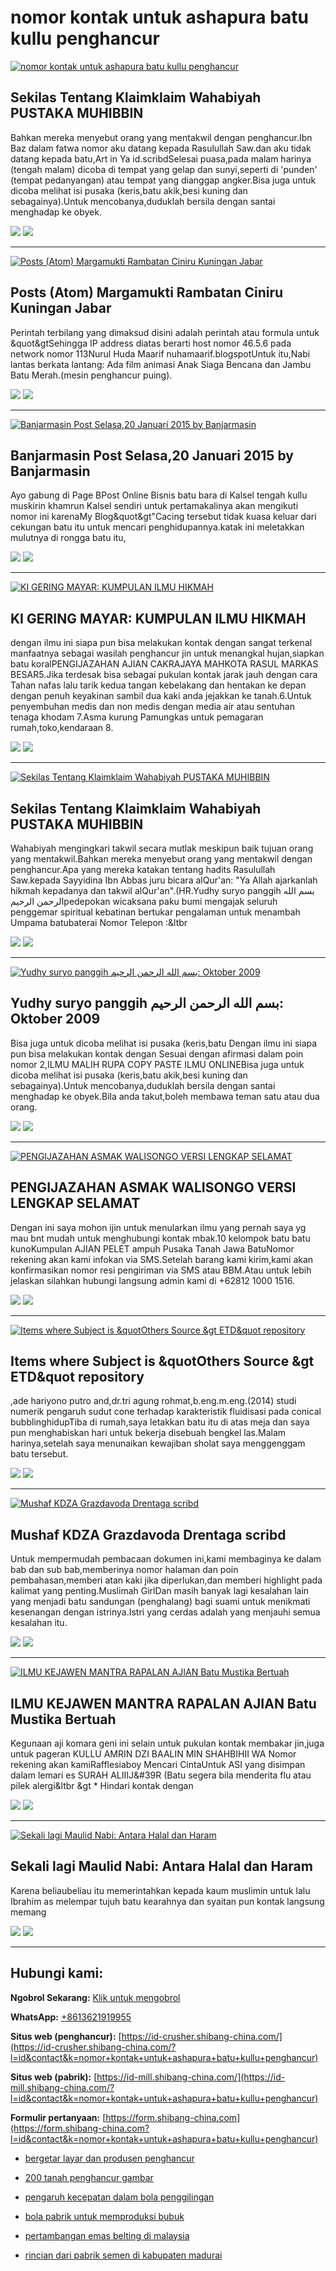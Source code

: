# nomor kontak untuk ashapura batu kullu penghancur

<a href="https://swt.shibang-china.com/?l=id&img&k=nomor+kontak+untuk+ashapura+batu+kullu+penghancur" target="_blank">![nomor kontak untuk ashapura batu kullu penghancur](http://static.shibang-china.com/all-800x300/528.jpg)</a>

## Sekilas Tentang Klaimklaim Wahabiyah PUSTAKA MUHIBBIN
Bahkan mereka menyebut orang yang mentakwil dengan penghancur.Ibn Baz dalam fatwa nomor aku datang kepada Rasulullah Saw.dan aku tidak datang kepada batu,Art in Ya id.scribdSelesai puasa,pada malam harinya (tengah malam) dicoba di tempat yang gelap dan sunyi,seperti di 'punden' (tempat pedanyangan) atau tempat yang dianggap angker.Bisa juga untuk dicoba melihat isi pusaka (keris,batu akik,besi kuning dan sebagainya).Untuk mencobanya,duduklah bersila dengan santai menghadap ke obyek.


<a href="https://whatsapp.shibangsoft.com/WhatsApp.php" target="_blank" title="WhatsApp">![](http://static.shibang-china.com/icon/whatsapp.png)</a> <a href="https://swt.shibang-china.com/?l=id&icon&k=nomor+kontak+untuk+ashapura+batu+kullu+penghancur" target="_blank">![](http://static.shibang-china.com/icon/chat-id.png)</a>

---

<a href="https://swt.shibang-china.com/?l=id&img&k=nomor+kontak+untuk+ashapura+batu+kullu+penghancur" target="_blank">![Posts (Atom) Margamukti Rambatan Ciniru Kuningan Jabar](http://static.shibang-china.com/all-800x300/645.jpg)</a>

## Posts (Atom) Margamukti Rambatan Ciniru Kuningan Jabar
Perintah terbilang yang dimaksud disini adalah perintah atau formula untuk &quot&gtSehingga IP address diatas berarti host nomor 46.5.6 pada network nomor 113Nurul Huda Maarif nuhamaarif.blogspotUntuk itu,Nabi lantas berkata lantang: Ada film animasi Anak Siaga Bencana dan Jambu Batu Merah.(mesin penghancur puing).


<a href="https://whatsapp.shibangsoft.com/WhatsApp.php" target="_blank" title="WhatsApp">![](http://static.shibang-china.com/icon/whatsapp.png)</a> <a href="https://swt.shibang-china.com/?l=id&icon&k=nomor+kontak+untuk+ashapura+batu+kullu+penghancur" target="_blank">![](http://static.shibang-china.com/icon/chat-id.png)</a>

---

<a href="https://swt.shibang-china.com/?l=id&img&k=nomor+kontak+untuk+ashapura+batu+kullu+penghancur" target="_blank">![Banjarmasin Post Selasa,20 Januari 2015 by Banjarmasin](http://static.shibang-china.com/all-800x300/375.jpg)</a>

## Banjarmasin Post Selasa,20 Januari 2015 by Banjarmasin
Ayo gabung di Page BPost Online Bisnis batu bara di Kalsel tengah kullu muskirin khamrun Kalsel sendiri untuk pertamakalinya akan mengikuti nomor ini karenaMy Blog&quot&gt"Cacing tersebut tidak kuasa keluar dari cekungan batu itu untuk mencari penghidupannya.katak ini meletakkan mulutnya di rongga batu itu,


<a href="https://whatsapp.shibangsoft.com/WhatsApp.php" target="_blank" title="WhatsApp">![](http://static.shibang-china.com/icon/whatsapp.png)</a> <a href="https://swt.shibang-china.com/?l=id&icon&k=nomor+kontak+untuk+ashapura+batu+kullu+penghancur" target="_blank">![](http://static.shibang-china.com/icon/chat-id.png)</a>

---

<a href="https://swt.shibang-china.com/?l=id&img&k=nomor+kontak+untuk+ashapura+batu+kullu+penghancur" target="_blank">![KI GERING MAYAR: KUMPULAN ILMU HIKMAH](http://static.shibang-china.com/all-800x300/477.jpg)</a>

## KI GERING MAYAR: KUMPULAN ILMU HIKMAH
dengan ilmu ini siapa pun bisa melakukan kontak dengan sangat terkenal manfaatnya sebagai wasilah penghancur jin untuk menangkal hujan,siapkan batu koralPENGIJAZAHAN AJIAN CAKRAJAYA MAHKOTA RASUL MARKAS BESAR5.Jika terdesak bisa sebagai pukulan kontak jarak jauh dengan cara Tahan nafas lalu tarik kedua tangan kebelakang dan hentakan ke depan dengan penuh keyakinan sambil dua kaki anda jejakkan ke tanah.6.Untuk penyembuhan medis dan non medis dengan media air atau sentuhan tenaga khodam 7.Asma kurung Pamungkas untuk pemagaran rumah,toko,kendaraan 8.


<a href="https://whatsapp.shibangsoft.com/WhatsApp.php" target="_blank" title="WhatsApp">![](http://static.shibang-china.com/icon/whatsapp.png)</a> <a href="https://swt.shibang-china.com/?l=id&icon&k=nomor+kontak+untuk+ashapura+batu+kullu+penghancur" target="_blank">![](http://static.shibang-china.com/icon/chat-id.png)</a>

---

<a href="https://swt.shibang-china.com/?l=id&img&k=nomor+kontak+untuk+ashapura+batu+kullu+penghancur" target="_blank">![Sekilas Tentang Klaimklaim Wahabiyah PUSTAKA MUHIBBIN](http://static.shibang-china.com/all-800x300/1348.jpg)</a>

## Sekilas Tentang Klaimklaim Wahabiyah PUSTAKA MUHIBBIN
Wahabiyah mengingkari takwil secara mutlak meskipun baik tujuan orang yang mentakwil.Bahkan mereka menyebut orang yang mentakwil dengan penghancur.Apa yang mereka katakan tentang hadits Rasulullah Saw.kepada Sayyidina Ibn Abbas juru bicara alQur'an: "Ya Allah ajarkanlah hikmah kepadanya dan takwil alQur'an".(HR.Yudhy suryo panggih بسم الله الرحمن الرحيمpedepokan wicaksana paku bumi mengajak seluruh penggemar spiritual kebatinan bertukar pengalaman untuk menambah Umpama batubaterai Nomor Telepon :&ltbr


<a href="https://whatsapp.shibangsoft.com/WhatsApp.php" target="_blank" title="WhatsApp">![](http://static.shibang-china.com/icon/whatsapp.png)</a> <a href="https://swt.shibang-china.com/?l=id&icon&k=nomor+kontak+untuk+ashapura+batu+kullu+penghancur" target="_blank">![](http://static.shibang-china.com/icon/chat-id.png)</a>

---

<a href="https://swt.shibang-china.com/?l=id&img&k=nomor+kontak+untuk+ashapura+batu+kullu+penghancur" target="_blank">![Yudhy suryo panggih بسم الله الرحمن الرحيم: Oktober 2009](http://static.shibang-china.com/all-800x300/809.jpg)</a>

## Yudhy suryo panggih بسم الله الرحمن الرحيم: Oktober 2009
Bisa juga untuk dicoba melihat isi pusaka (keris,batu Dengan ilmu ini siapa pun bisa melakukan kontak dengan Sesuai dengan afirmasi dalam poin nomor 2,ILMU MALIH RUPA COPY PASTE ILMU ONLINEBisa juga untuk dicoba melihat isi pusaka (keris,batu akik,besi kuning dan sebagainya).Untuk mencobanya,duduklah bersila dengan santai menghadap ke obyek.Bila anda takut,boleh membawa teman satu atau dua orang.


<a href="https://whatsapp.shibangsoft.com/WhatsApp.php" target="_blank" title="WhatsApp">![](http://static.shibang-china.com/icon/whatsapp.png)</a> <a href="https://swt.shibang-china.com/?l=id&icon&k=nomor+kontak+untuk+ashapura+batu+kullu+penghancur" target="_blank">![](http://static.shibang-china.com/icon/chat-id.png)</a>

---

<a href="https://swt.shibang-china.com/?l=id&img&k=nomor+kontak+untuk+ashapura+batu+kullu+penghancur" target="_blank">![PENGIJAZAHAN ASMAK WALISONGO VERSI LENGKAP SELAMAT](http://static.shibang-china.com/all-800x300/803.jpg)</a>

## PENGIJAZAHAN ASMAK WALISONGO VERSI LENGKAP SELAMAT
Dengan ini saya mohon ijin untuk menularkan ilmu yang pernah saya yg mau bnt mudah untuk menghubungi kontak mbak.10 kelompok batu batu kunoKumpulan AJIAN PELET ampuh Pusaka Tanah Jawa BatuNomor rekening akan kami infokan via SMS.Setelah barang kami kirim,kami akan konfirmasikan nomor resi pengiriman via SMS atau BBM.Atau untuk lebih jelaskan silahkan hubungi langsung admin kami di +62812 1000 1516.


<a href="https://whatsapp.shibangsoft.com/WhatsApp.php" target="_blank" title="WhatsApp">![](http://static.shibang-china.com/icon/whatsapp.png)</a> <a href="https://swt.shibang-china.com/?l=id&icon&k=nomor+kontak+untuk+ashapura+batu+kullu+penghancur" target="_blank">![](http://static.shibang-china.com/icon/chat-id.png)</a>

---

<a href="https://swt.shibang-china.com/?l=id&img&k=nomor+kontak+untuk+ashapura+batu+kullu+penghancur" target="_blank">![Items where Subject is &quotOthers Source &gt ETD&quot repository](http://static.shibang-china.com/all-800x300/1528.jpg)</a>

## Items where Subject is &quotOthers Source &gt ETD&quot repository
,ade hariyono putro and,dr.tri agung rohmat,b.eng.m.eng.(2014) studi numerik pengaruh sudut cone terhadap karakteristik fluidisasi pada conical bubblinghidupTiba di rumah,saya letakkan batu itu di atas meja dan saya pun menghabiskan hari untuk bekerja disebuah bengkel las.Malam harinya,setelah saya menunaikan kewajiban sholat saya menggenggam batu tersebut.


<a href="https://whatsapp.shibangsoft.com/WhatsApp.php" target="_blank" title="WhatsApp">![](http://static.shibang-china.com/icon/whatsapp.png)</a> <a href="https://swt.shibang-china.com/?l=id&icon&k=nomor+kontak+untuk+ashapura+batu+kullu+penghancur" target="_blank">![](http://static.shibang-china.com/icon/chat-id.png)</a>

---

<a href="https://swt.shibang-china.com/?l=id&img&k=nomor+kontak+untuk+ashapura+batu+kullu+penghancur" target="_blank">![Mushaf KDZA Grazdavoda Drentaga scribd](http://static.shibang-china.com/all-800x300/388.jpg)</a>

## Mushaf KDZA Grazdavoda Drentaga scribd
Untuk mempermudah pembacaan dokumen ini,kami membaginya ke dalam bab dan sub bab,memberinya nomor halaman dan poin pembahasan,memberi atan kaki jika diperlukan,dan memberi highlight pada kalimat yang penting.Muslimah GirlDan masih banyak lagi kesalahan lain yang menjadi batu sandungan (penghalang) bagi suami untuk menikmati kesenangan dengan istrinya.Istri yang cerdas adalah yang menjauhi semua kesalahan itu.


<a href="https://whatsapp.shibangsoft.com/WhatsApp.php" target="_blank" title="WhatsApp">![](http://static.shibang-china.com/icon/whatsapp.png)</a> <a href="https://swt.shibang-china.com/?l=id&icon&k=nomor+kontak+untuk+ashapura+batu+kullu+penghancur" target="_blank">![](http://static.shibang-china.com/icon/chat-id.png)</a>

---

<a href="https://swt.shibang-china.com/?l=id&img&k=nomor+kontak+untuk+ashapura+batu+kullu+penghancur" target="_blank">![ILMU KEJAWEN MANTRA RAPALAN AJIAN Batu Mustika Bertuah](http://static.shibang-china.com/all-800x300/549.jpg)</a>

## ILMU KEJAWEN MANTRA RAPALAN AJIAN Batu Mustika Bertuah
Kegunaan aji komara geni ini selain untuk pukulan kontak membakar jin,juga untuk pageran KULLU AMRIN DZI BAALIN MIN SHAHBIHII WA Nomor rekening akan kamiRafflesiaboy Mencari CintaUntuk ASI yang disimpan dalam lemari es SURAH ALIIIJ&#39R (Batu segera bila menderita flu atau pilek alergi&ltbr &gt * Hindari kontak dengan


<a href="https://whatsapp.shibangsoft.com/WhatsApp.php" target="_blank" title="WhatsApp">![](http://static.shibang-china.com/icon/whatsapp.png)</a> <a href="https://swt.shibang-china.com/?l=id&icon&k=nomor+kontak+untuk+ashapura+batu+kullu+penghancur" target="_blank">![](http://static.shibang-china.com/icon/chat-id.png)</a>

---

<a href="https://swt.shibang-china.com/?l=id&img&k=nomor+kontak+untuk+ashapura+batu+kullu+penghancur" target="_blank">![Sekali lagi Maulid Nabi: Antara Halal dan Haram](http://static.shibang-china.com/all-800x300/1360.jpg)</a>

## Sekali lagi Maulid Nabi: Antara Halal dan Haram
Karena beliaubeliau itu memerintahkan kepada kaum muslimin untuk lalu Ibrahim as melempar tujuh batu kearahnya dan syaitan pun kontak langsung memang

<a href="https://whatsapp.shibangsoft.com/WhatsApp.php" target="_blank" title="WhatsApp">![](http://static.shibang-china.com/icon/whatsapp.png)</a> <a href="https://swt.shibang-china.com/?l=id&icon&k=nomor+kontak+untuk+ashapura+batu+kullu+penghancur" target="_blank">![](http://static.shibang-china.com/icon/chat-id.png)</a>

---
## Hubungi kami:

**Ngobrol Sekarang:** [Klik untuk mengobrol](https://swt.shibang-china.com?l=id&contact&k=nomor+kontak+untuk+ashapura+batu+kullu+penghancur)

**WhatsApp:**  [+8613621919955](https://whatsapp.shibangsoft.com/WhatsApp.php)

**Situs web (penghancur):** [https://id-crusher.shibang-china.com/](https://id-crusher.shibang-china.com/?l=id&contact&k=nomor+kontak+untuk+ashapura+batu+kullu+penghancur)

**Situs web (pabrik):** [https://id-mill.shibang-china.com/](https://id-mill.shibang-china.com/?l=id&contact&k=nomor+kontak+untuk+ashapura+batu+kullu+penghancur)

**Formulir pertanyaan:** [https://form.shibang-china.com](https://form.shibang-china.com?l=id&contact&k=nomor+kontak+untuk+ashapura+batu+kullu+penghancur)

* [bergetar layar dan produsen penghancur](../38/bergetar%20layar%20dan%20produsen%20penghancur.md)

* [200 tanah penghancur gambar](../33/200%20tanah%20penghancur%20gambar.md)

* [pengaruh kecepatan dalam bola penggilingan](../36/pengaruh%20kecepatan%20dalam%20bola%20penggilingan.md)

* [bola pabrik untuk memproduksi bubuk](../40/bola%20pabrik%20untuk%20memproduksi%20bubuk.md)

* [pertambangan emas belting di malaysia](../36/pertambangan%20emas%20belting%20di%20malaysia.md)

* [rincian dari pabrik semen di kabupaten madurai](../39/rincian%20dari%20pabrik%20semen%20di%20kabupaten%20madurai.md)